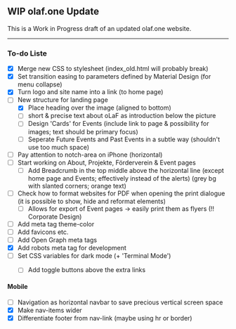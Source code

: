 ## WIP olaf.one Update
This is a Work in Progress draft of an updated olaf.one website.

---

### To-do Liste
- [x] Merge new CSS to stylesheet (index_old.html will probably break)
- [x] Set transition easing to parameters defined by Material Design (for menu collapse)
- [x] Turn logo and site name into a link (to home page)
- [ ] New structure for landing page
    - [x] Place heading over the image (aligned to bottom)
    - [ ] short & precise text about oLaF as introduction below the picture
    - [ ] Design 'Cards' for Events (include link to page & possibility for images; text should be primary focus)
    - [ ] Seperate Future Events and Past Events in a subtle way (shouldn't use too much space)
- [ ] Pay attention to notch-area on iPhone (horizontal)
- [ ] Start working on About, Projekte, Förderverein & Event pages
    - [ ] Add Breadcrumb in the top middle above the horizontal line (except home page and Events; effectively instead of the alerts) (grey bg with slanted corners; orange text)
- [ ] Check how to format websites for PDF when opening the print dialogue (it is possible to show, hide and reformat elements)
    - [ ] Allows for export of Event pages -> easily print them as flyers (!! Corporate Design)
- [ ] Add meta tag theme-color
- [ ] Add favicons etc.
- [ ] Add Open Graph meta tags
- [x] Add robots meta tag for development
- [ ] Set CSS variables for dark mode (+ 'Terminal Mode')
    - [ ] Add toggle buttons above the extra links


#### Mobile
- [ ] Navigation as horizontal navbar to save precious vertical screen space
- [x] Make nav-items wider
- [x] Differentiate footer from nav-link (maybe using hr or border)
